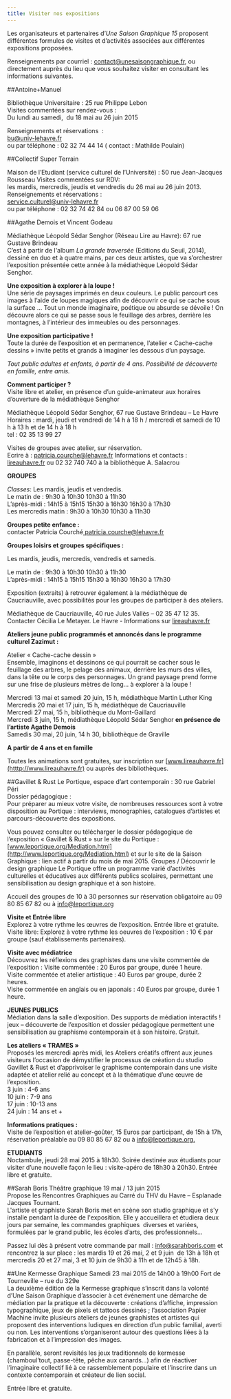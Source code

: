 ```yaml
---
title: Visiter nos expositions
---
```



Les organisateurs et partenaires d’*Une Saison Graphique 15*   proposent différentes formules de visites et d’activités associées aux différentes expositions proposées.

Renseignements par courriel : [contact@unesaisongraphique.fr](mailto:contact@unesaisongraphique.fr), ou directement auprès du lieu que vous souhaitez visiter en consultant les informations suivantes. 

##Antoine+Manuel

Bibliothèque Universitaire : 25 rue Philippe Lebon  
Visites commentées sur rendez-vous :   
Du lundi au samedi,  du 18 mai au 26 juin 2015

Renseignements et réservations  :  
[bu@univ-lehavre.fr](mailto:bu@univ-lehavre.fr)  
ou par téléphone : 02 32 74 44 14 ( contact : Mathilde Poulain)

##Collectif Super Terrain

Maison de l’Etudiant (service culturel de l’Université) : 50 rue Jean-Jacques Rousseau
Visites commentées sur RDV:  
les mardis, mercredis, jeudis et vendredis du 26 mai au 26 juin 2013.  
Renseignements et réservations :  
[service.culturel@univ-lehavre.fr](service.culturel@univ-lehavre.fr)  
ou par téléphone : 02 32 74 42 84 ou 06 87 00 59 06

##Agathe Demois et Vincent Godeau

Médiathèque Léopold Sédar Senghor (Réseau Lire au Havre): 67 rue Gustave Brindeau  
C’est à partir de l'album *La grande traversée* (Editions du Seuil, 2014), dessiné en duo et à quatre mains, par ces deux artistes, que va s’orchestrer l’exposition présentée cette année à la médiathèque Léopold Sédar Senghor. 

**Une exposition à explorer à la loupe !**   
Une série de paysages imprimés en deux couleurs. Le public parcourt ces images à l’aide de loupes magiques afin de découvrir ce qui se cache sous la surface …
Tout un monde imaginaire, poétique ou absurde se dévoile ! On découvre alors ce qui se passe sous le feuillage des arbres, derrière les montagnes, à l’intérieur des immeubles ou des personnages.

**Une exposition participative !**  
Toute la durée de l’exposition et en permanence, l’atelier  « Cache-cache dessins » invite petits et grands à imaginer les dessous d’un paysage.  

*Tout public adultes et enfants, à partir de 4 ans. Possibilité de découverte en famille, entre amis.*

**Comment participer ?**  
Visite libre et  atelier, en présence d’un guide-animateur aux horaires d’ouverture de la médiathèque Senghor

Médiathèque Léopold Sédar Senghor, 67 rue Gustave Brindeau – Le Havre  
Horaires : mardi, jeudi et vendredi de 14 h à 18 h /  mercredi et samedi de 10 h à 13 h et de 14 h à 18 h   
tel : 02 35 13 99 27

Visites de groupes avec atelier, sur réservation.  
Ecrire à : [patricia.courche@lehavre.fr](mailto:patricia.courche@lehavre.fr)
Informations et contacts :  
[lireauhavre.fr](http://lireauhavre.fr) ou 02 32 740 740 à la bibliothèque A. Salacrou

**GROUPES**

*Classes*:
Les mardis, jeudis et vendredis.   
Le matin de :
9h30 à 10h30 
10h30 à 11h30  
L’après-midi :
14h15 à 15h15
15h30  à 16h30
16h30 à 17h30  
Les mercredis matin :
9h30 à 10h30 
10h30 à 11h30
 
**Groupes petite enfance :**  
contacter Patricia Courché[ patricia.courche@lehavre.fr](mailto:patricia.courche@lehavre.fr)

**Groupes loisirs et groupes spécifiques :**

Les mardis, jeudis, mercredis, vendredis et samedis. 

Le matin de :
9h30 à 10h30 
10h30 à 11h30  
L’après-midi :
14h15 à 15h15
15h30  à 16h30
16h30 à 17h30


Exposition (extraits) à retrouver également à la médiathèque de Caucriauville, avec possibilités pour les groupes de participer à des ateliers.

Médiathèque de Caucriauville, 40 rue Jules Vallès – 02 35 47 12 35. Contacter Cécilia Le Metayer.
Le Havre - Informations sur  [lireauhavre.fr](http://lireauhavre.fr) 


**Ateliers jeune public programmés et annoncés dans le programme culturel Zazimut :**

Atelier « Cache-cache dessin »   
Ensemble, imaginons et dessinons ce qui pourrait se cacher sous le feuillage des arbres, le pelage des animaux, derrière les murs des villes, dans la tête ou le corps des personnages. Un grand paysage prend forme sur une frise de plusieurs mètres de long… à explorer à la loupe !

Mercredi 13 mai et samedi 20 juin, 15 h, médiathèque Martin Luther King  
Mercredis 20 mai et 17 juin, 15 h, médiathèque de Caucriauville  
Mercredi 27 mai, 15 h, bibliothèque du Mont-Gaillard  
Mercredi 3 juin, 15 h, médiathèque Léopold Sédar Senghor **en présence de l’artiste Agathe Demois**   
Samedis 30 mai, 20 juin, 14 h 30, bibliothèque de Graville   

**A partir de 4 ans et en famille**

Toutes les animations sont gratuites, sur inscription sur [www.lireauhavre.fr](htttp://www.lireauhavre.fr) ou auprès des bibliothèques. 





##Gavillet & Rust 
Le Portique, espace d’art contemporain : 30 rue Gabriel Péri  
Dossier pédagogique :   
Pour préparer au mieux votre visite, de nombreuses ressources sont à votre disposition au Portique : interviews, monographies, catalogues d’artistes et parcours-découverte des expositions.

Vous pouvez consulter ou télécharger le dossier pédagogique de l’exposition « Gavillet & Rust » sur le site du Portique : [www.leportique.org/Mediation.html](http://www.leportique.org/Mediation.html) et sur le site de la Saison Graphique : lien actif à partir du mois de mai 2015.
Groupes / Découvrir le design graphique
Le Portique offre un programme varié d’activités culturelles et éducatives aux différents publics scolaires, permettant une sensibilisation au design graphique et à son histoire.

Accueil des groupes de 10 à 30 personnes sur réservation obligatoire au 09 80 85 67 82 ou à [info@leportique.org](mailto:info@leportique.org)

**Visite et Entrée libre**  
Explorez à votre rythme les œuvres de l’exposition. Entrée libre et gratuite.  
Visite libre: Explorez à votre rythme les oeuvres de l’exposition : 10 € par groupe (sauf établissements partenaires).

**Visite avec médiatrice**  
Découvrez les réflexions des graphistes dans une visite commentée de l’exposition :
Visite commentée : 20 Euros par groupe, durée 1 heure.  
Visite commentée et atelier artistique : 40 Euros par groupe, durée 2 heures.  
Visite commentée en anglais ou en japonais : 40 Euros par groupe, durée 1 heure.

**JEUNES PUBLICS**  
Médiation dans la salle d’exposition. Des supports de médiation interactifs ! jeux – découverte de l’exposition et dossier pédagogique permettent une sensibilisation au graphisme contemporain et à son histoire. Gratuit.  

**Les ateliers « TRAMES »**  
Proposés les mercredi après midi, les Ateliers créatifs offrent aux jeunes visiteurs l’occasion de démystifier le processus de création du studio Gavillet & Rust et d’apprivoiser le graphisme contemporain dans une visite adaptée et atelier relié au concept et à la thématique d’une œuvre de l’exposition.  
3 juin : 4-6 ans  
10 juin : 7-9 ans  
17 juin : 10-13 ans  
24 juin : 14 ans et +  

**Informations pratiques :**   
Visite de l’exposition et atelier-goûter, 15 Euros par participant, de 15h à 17h, réservation préalable au 09 80 85 67 82 ou à [info@leportique.org.](mailto:info@leportique.org.)  

**ETUDIANTS**  
Noctambule, jeudi 28 mai 2015 à 18h30. Soirée destinée aux étudiants pour visiter d’une nouvelle façon le lieu : visite-apéro de 18h30 à 20h30. Entrée libre et gratuite.

##Sarah Boris 
Théâtre graphique 19 mai / 13 juin 2015   
Propose les Rencontres Graphiques au Carré du THV du Havre – Esplanade Jacques Tournant.  
L'artiste et graphiste Sarah Boris met en scène son studio graphique et s'y installe pendant la durée de l'exposition. Elle y accueillera et étudiera deux jours par semaine, les commandes graphiques  diverses et variées, formulées par le grand public, les écoles d’arts, des professionnels…

Passez lui dès à présent votre commande par mail : [info@sarahboris.com](info@sarahboris.com) et rencontrez la sur place : les mardis 19 et 26 mai, 2 et 9 juin  de 13h à 18h et mercredis 20 et 27 mai, 3 et 10 juin de 9h30 à 11h et de 12h45 à 18h.

##Une Kermesse Graphique
Samedi 23 mai 2015 de 14h00 à 19h00 Fort de Tourneville – rue du 329e  
La deuxième édition de la Kermesse graphique s’inscrit dans la volonté d’Une Saison Graphique d’associer à cet événement une démarche de médiation par la pratique et la découverte : créations d’affiche, impression typographique, jeux de pixels et tattoos dessinés ; l’association Papier Machine invite plusieurs ateliers de jeunes graphistes et artistes qui proposent des interventions ludiques en direction d’un public familial, averti ou non. Les interventions s’organiseront autour des questions liées à la fabrication et à l’impression des images.

En parallèle, seront revisités les jeux traditionnels de kermesse (chamboul’tout, passe-tête, pêche aux canards…) afin de réactiver l’imaginaire collectif lié à ce rassemblement populaire et l’inscrire dans un contexte contemporain et créateur de lien social. 

Entrée libre et gratuite.
 



